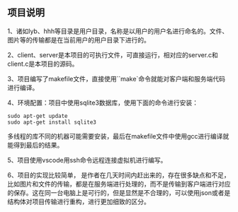 ## 项目说明

1、诸如lyb、hhh等目录是用户目录，名称是以用户的用户名进行命名的。文件、图片等的传输都是在当前用户的用户目录下进行的。

2、client、server是本项目的可执行文件，可直接运行，相对应的server.c和client.c是本项目的源码。

3、项目编写了makefile文件，直接使用``make`命令就能对客户端和服务端代码进行编译。

4、环境配置：项目中使用sqlite3数据库，使用下面的命令进行安装：

```
sudo apt-get update
sudo apt-get install sqlite3
```

多线程的库不同的机器可能需要安装，最后在makefile文件中使用gcc进行编译就能得到最后的结果。

5、项目使用vscode用ssh命令远程连接虚拟机进行编写。

6、项目的实现比较简单， 是作者在几天时间内赶出来的，存在很多缺点和不足，比如图片和文件的传输，都是在服务端进行处理的，而不是传输到客户端进行对应的保存。这在同一台电脑上是可行的，但是显然是不合理的，可以使用json或者是结构体对项目传输进行重构，进行更加细致的区分。